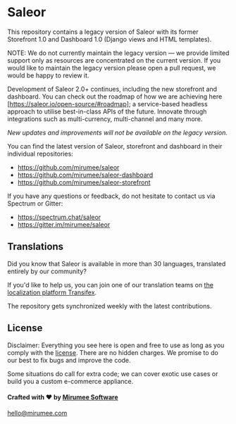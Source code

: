 # Saleor

This repository contains a legacy version of Saleor with its former Storefront 1.0 and Dashboard 1.0 (Django views and HTML templates).

NOTE: We do not currently maintain the legacy version — we provide limited support only as resources are concentrated on the current version. If you would like to maintain the legacy version please open a pull request, we would be happy to review it.

Development of Saleor 2.0+ continues, including the new storefront and dashboard. You can check out the roadmap of how we are achieving here [https://saleor.io/open-source/#roadmap]; a service-based headless approach to utilise best-in-class APIs of the future. Innovate through integrations such as multi-currency, multi-channel and many more. 

 *New updates and improvements will not be available on the legacy version.*

You can find the latest version of Saleor, storefront and dashboard in their individual repositories:

- https://github.com/mirumee/saleor
- https://github.com/mirumee/saleor-dashboard
- https://github.com/mirumee/saleor-storefront


If you have any questions or feedback, do not hesitate to contact us via Spectrum or Gitter:

- https://spectrum.chat/saleor
- https://gitter.im/mirumee/saleor

## Translations

Did you know that Saleor is available in more than 30 languages, translated entirely by our community?

If you'd like to help us, you can join one of our translation teams on [the localization platform Transifex](https://www.transifex.com/mirumee/saleor-1/languages/).

The repository gets synchronized weekly with the latest contributions.

## License

Disclaimer: Everything you see here is open and free to use as long as you comply with the [license](https://github.com/mirumee/saleor/blob/master/LICENSE). There are no hidden charges. We promise to do our best to fix bugs and improve the code.

Some situations do call for extra code; we can cover exotic use cases or build you a custom e-commerce appliance.

#### Crafted with ❤️ by [Mirumee Software](http://mirumee.com)

hello@mirumee.com
